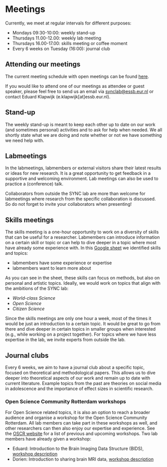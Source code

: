 # Meetings

Currently, we meet at regular intervals for different purposes:  



- Mondays 09:30-10:00: weekly stand-up
- Thursdays 11.00-12.00: weekly lab meeting
- Thursdays 16.00-17.00: skills meeting or coffee moment
- Every 6 weeks on Tuesday (16:00): journal club  



## Attending our meetings

The current meeting schedule with open meetings can be found [here](https://eur.data.surfsara.nl/index.php/s/nRDFO4yc8ZPGZSp).  

If you would like to attend one of our meetings as attendee or guest speaker, please feel free to send us an email via synclab@essb.eur.nl or contact Eduard Klapwijk (e.klapwijk[at]essb.eur.nl). 



## Stand-up

The weekly stand-up is meant to keep each other up to date on our work (and sometimes personal) activities and to ask for help when needed. We all shortly state what we are doing and note whether or not we have something we need help with.  



## Labmeetings

In the labmeetings, labmembers or external visitors share their latest results or ideas for new research. It is a great opportunity to get feedback in a supportive and welcoming environment. Lab meetings can also be used to practice a (conference) talk.

Collaborators from outside the SYNC lab are more than welcome for labmeetings where research from the specific collaboration is discussed. So do not forget to invite your collaborators when presenting!  



## Skills meetings

The skills meeting is a one-hour opportunity to work on a diversity of skills that can be useful for a researcher. Labmembers can introduce information on a certain skill or topic or can help to dive deeper in a topic where most have already some experience with.
In this [Google sheet](https://docs.google.com/spreadsheets/d/1RKIx5xdfvvjomPJ-rH_jyMNGn6oHWyi3PPTI0mwt6vk/edit#gid=0) we identified skills and topics:  

- labmembers have some experience or expertise  
- labmembers want to learn more about  

As you can see in the sheet, these skills can focus on methods, but also on personal and artistic topics. Ideally, we would work on topics that align with the ambitions of the SYNC lab: 

- _World-class Science_
- _Open Science_
- _Citizen Science_


Since the skills meetings are only one hour a week, most of the times it would be just an introduction to a certain topic. It would be great to go from there and dive deeper in certain topics in smaller groups when interested (e.g., while working on a project together).
For topics where we have less expertise in the lab, we invite experts from outside the lab.  


## Journal clubs

Every 6 weeks, we aim to have a journal club about a specific topic, focused on theoretical and methodological papers. This allows us to dive deeper into theoretical aspects of our work and remain up to date with current literature. Example topics from the past are theories on social media in adolescence and the importance of effect sizes in scientific research.  



### Open Science Community Rotterdam workshops

For Open Science related topics, it is also an option to reach a broader audience and organise a workshop for the Open Science Community Rotterdam. All lab members can take part in these workshops as well, and other researchers can then also enjoy our expertise and experience.
See the [OSCR website](https://www.openscience-rotterdam.com/categories/news/) for a list of previous and upcoming workshops. Two lab members have already given a workshop:

- Eduard: Introduction to the Brain Imaging Data Structure (BIDS), [workshop description](https://www.openscience-rotterdam.com/2020/09/intro-bids-sept2020/)
- Dorien: Introduction to sharing brain MRI data, [workshop description](https://www.openscience-rotterdam.com/2020/10/sharing-mri-oct2020/)

 

